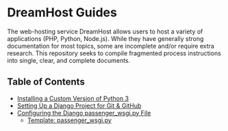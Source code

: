 # DreamHost Guides

The web-hosting service DreamHost allows users to host a variety of applications (PHP, Python, Node.js). While they have generally strong documentation for most topics, some are incomplete and/or require extra research. This repository seeks to compile fragmented process instructions into single, clear, and complete documents. 

## Table of Contents
- [Installing a Custom Version of Python 3](https://github.com/N8Brown/dreamhost_guides/blob/main/install_python3.md)
- [Setting Up a Django Project for Git & GitHub](https://github.com/N8Brown/dreamhost_guides/blob/main/setting_up_django_project_for_git_and_github.md)
- [Configuring the Django passenger_wsgi.py File](https://github.com/N8Brown/dreamhost_guides/blob/main/django_passenger_wsgi_template.md)
    - [Template: passenger_wsgi.py](https://github.com/N8Brown/dreamhost_guides/blob/main/passenger_wsgi.py)